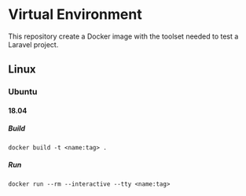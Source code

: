 # Virtual Environment

This repository create a Docker image with the toolset needed to test a Laravel project.

## Linux

### Ubuntu

#### 18.04

##### Build

`docker build -t <name:tag> .`

##### Run

`docker run --rm --interactive --tty <name:tag>`